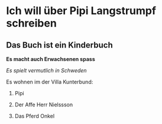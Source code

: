 # Ich will über Pipi Langstrumpf schreiben
## Das Buch ist ein Kinderbuch
**Es macht auch Erwachsenen spass**

*Es spielt vermutlich in Schweden*

Es wohnen im der Villa Kunterbund:

1. Pipi

2. Der Affe Herr Nielssson

3. Das Pferd Onkel

